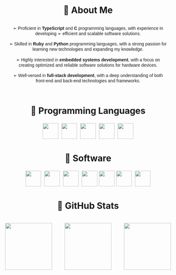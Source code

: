 <div style="display:flex;align-items:center;justify-content:center;">
<h1>🍓 About Me</h1>
</div>

<p style="font-family: Arial, sans-serif; line-height: 1.2; text-align: center;">
    ➢ Proficient in <strong>TypeScript</strong> and <strong>C</strong> programming languages, with experience in developing ➢ efficient and scalable software solutions.<br><br>
    ➢ Skilled in <strong>Ruby</strong> and <strong>Python</strong> programming languages, with a strong passion for learning new technologies and expanding my knowledge.<br><br>
    ➢ Highly interested in <strong>embedded systems development</strong>, with a focus on creating optimized and reliable software solutions for hardware devices.<br><br>
    ➢ Well-versed in <strong>full-stack development</strong>, with a deep understanding of both front-end and back-end technologies and frameworks.<br><br>
</p>

<div style="display:flex;align-items:center;justify-content:center;">
<h1>🍒 Programming Languages</h1>
</div>
<div style="display: flex; justify-content: center; align-items: center;">
<img src="https://abrudz.github.io/logos/TypeScript.svg" width="auto" height="50px" style="padding:5px;"/>
<img src="https://raw.githubusercontent.com/abrahamcalf/programming-languages-logos/master/src/c/c.svg" width="50px" eight="50px" style="padding:5px;" />
<img src="https://abrudz.github.io/logos/Ruby.svg" width="auto" height="50px"style="padding:5px;" />
<img src="https://abrudz.github.io/logos/Python.svg" width="auto" height="50px"style="padding:5px;" />
<img src="https://abrudz.github.io/logos/Lua.svg" width="auto" height="50px"style="padding:5px;" />
</div>
<div style="display:flex;align-items:center;justify-content:center;">
<h1>🍍 Software</h1>
</div>
<div style="display: flex; justify-content: center; align-items: center;">
<img src="https://upload.wikimedia.org/wikipedia/commons/e/e8/Deno_2021.svg" width="50px" height="50px" style="padding:5px;" />
<img src="https://www.yoshiislandblog.net/wp-content/uploads/2022/08/node-js-300x300.png" width="50px" height="50px" style="padding:5px;" />
<img src="https://upload.wikimedia.org/wikipedia/commons/thumb/a/a7/React-icon.svg/2300px-React-icon.svg.png"width="auto" height="50px" style="padding:5px;" />
<img src="https://upload.wikimedia.org/wikipedia/commons/thumb/9/95/Vue.js_Logo_2.svg/1184px-Vue.js_Logo_2.svg.png"width="50px" height="50px" style="padding:5px;" />
<img src="https://seeklogo.com/images/F/fresh-logo-F66F0FD377-seeklogo.com.png"width="auto" height="50px" />
<img src="https://upload.wikimedia.org/wikipedia/commons/thumb/9/96/Sass_Logo_Color.svg/2560px-Sass_Logo_Color.svg.png"width="auto" height="50px" style="padding:5px;" />
<img src="https://zerosandones.gallerycdn.vsassets.io/extensions/zerosandones/redis-command-runner/0.2.0/1582276446864/Microsoft.VisualStudio.Services.Icons.Default"width="auto" height="50px" style="padding:5px;" />
</div>
<div style="display:flex;align-items:center;justify-content:center;">
<h1>🥥 GitHub Stats</h1>
</div>

<div style="display: flex; justify-content: center; align-items: center;">
    <img src="https://github-readme-stats.vercel.app/api?username=Jabolol&theme=tokyonight&hide_border=false&include_all_commits=false&count_private=true" width="auto" height="150px" style="padding: 20px;" />
    <img src="https://github-readme-streak-stats.herokuapp.com/?user=Jabolol&theme=tokyonight&hide_border=false" width="auto" height="150px" style="padding: 20px;" />
    <img src="https://github-readme-stats.vercel.app/api/top-langs/?username=Jabolol&theme=tokyonight&hide_border=false&include_all_commits=false&count_private=true&layout=compact" width="auto" height="150px" style="padding: 20px;" />
</div>

